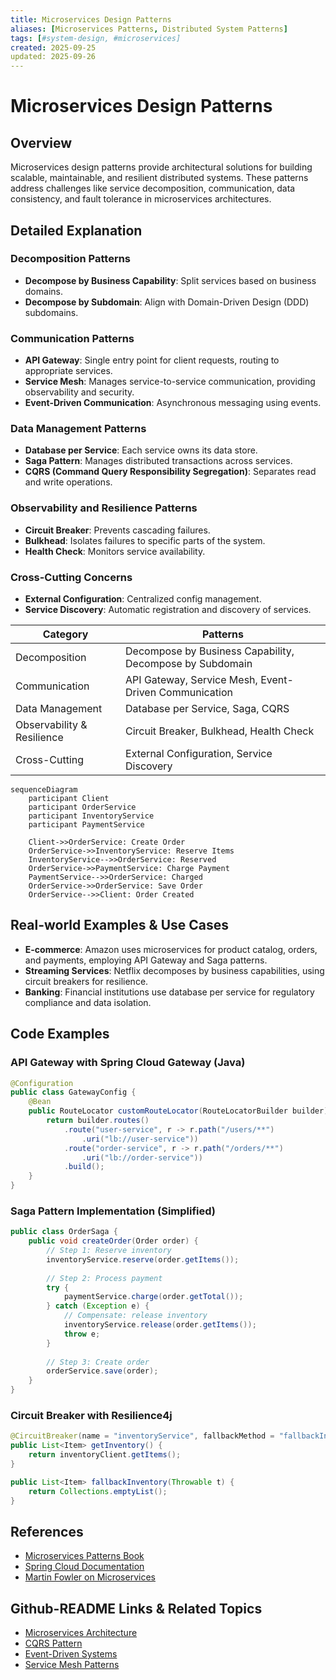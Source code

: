 ```yaml
---
title: Microservices Design Patterns
aliases: [Microservices Patterns, Distributed System Patterns]
tags: [#system-design, #microservices]
created: 2025-09-25
updated: 2025-09-26
---
```


# Microservices Design Patterns

## Overview

Microservices design patterns provide architectural solutions for building scalable, maintainable, and resilient distributed systems. These patterns address challenges like service decomposition, communication, data consistency, and fault tolerance in microservices architectures.

## Detailed Explanation

### Decomposition Patterns

- **Decompose by Business Capability**: Split services based on business domains.
- **Decompose by Subdomain**: Align with Domain-Driven Design (DDD) subdomains.

### Communication Patterns

- **API Gateway**: Single entry point for client requests, routing to appropriate services.
- **Service Mesh**: Manages service-to-service communication, providing observability and security.
- **Event-Driven Communication**: Asynchronous messaging using events.

### Data Management Patterns

- **Database per Service**: Each service owns its data store.
- **Saga Pattern**: Manages distributed transactions across services.
- **CQRS (Command Query Responsibility Segregation)**: Separates read and write operations.

### Observability and Resilience Patterns

- **Circuit Breaker**: Prevents cascading failures.
- **Bulkhead**: Isolates failures to specific parts of the system.
- **Health Check**: Monitors service availability.

### Cross-Cutting Concerns

- **External Configuration**: Centralized config management.
- **Service Discovery**: Automatic registration and discovery of services.

| Category                  | Patterns                                                                 |
|---------------------------|--------------------------------------------------------------------------|
| Decomposition             | Decompose by Business Capability, Decompose by Subdomain                 |
| Communication             | API Gateway, Service Mesh, Event-Driven Communication                    |
| Data Management           | Database per Service, Saga, CQRS                                        |
| Observability & Resilience| Circuit Breaker, Bulkhead, Health Check                                  |
| Cross-Cutting             | External Configuration, Service Discovery                                |

```mermaid
sequenceDiagram
    participant Client
    participant OrderService
    participant InventoryService
    participant PaymentService

    Client->>OrderService: Create Order
    OrderService->>InventoryService: Reserve Items
    InventoryService-->>OrderService: Reserved
    OrderService->>PaymentService: Charge Payment
    PaymentService-->>OrderService: Charged
    OrderService->>OrderService: Save Order
    OrderService-->>Client: Order Created
```

## Real-world Examples & Use Cases

- **E-commerce**: Amazon uses microservices for product catalog, orders, and payments, employing API Gateway and Saga patterns.
- **Streaming Services**: Netflix decomposes by business capabilities, using circuit breakers for resilience.
- **Banking**: Financial institutions use database per service for regulatory compliance and data isolation.

## Code Examples

### API Gateway with Spring Cloud Gateway (Java)

```java
@Configuration
public class GatewayConfig {
    @Bean
    public RouteLocator customRouteLocator(RouteLocatorBuilder builder) {
        return builder.routes()
            .route("user-service", r -> r.path("/users/**")
                .uri("lb://user-service"))
            .route("order-service", r -> r.path("/orders/**")
                .uri("lb://order-service"))
            .build();
    }
}
```

### Saga Pattern Implementation (Simplified)

```java
public class OrderSaga {
    public void createOrder(Order order) {
        // Step 1: Reserve inventory
        inventoryService.reserve(order.getItems());
        
        // Step 2: Process payment
        try {
            paymentService.charge(order.getTotal());
        } catch (Exception e) {
            // Compensate: release inventory
            inventoryService.release(order.getItems());
            throw e;
        }
        
        // Step 3: Create order
        orderService.save(order);
    }
}
```

### Circuit Breaker with Resilience4j

```java
@CircuitBreaker(name = "inventoryService", fallbackMethod = "fallbackInventory")
public List<Item> getInventory() {
    return inventoryClient.getItems();
}

public List<Item> fallbackInventory(Throwable t) {
    return Collections.emptyList();
}
```

## References

- [Microservices Patterns Book](https://microservices.io/patterns/)
- [Spring Cloud Documentation](https://spring.io/projects/spring-cloud)
- [Martin Fowler on Microservices](https://martinfowler.com/articles/microservices.html)

## Github-README Links & Related Topics

- [Microservices Architecture](microservices-architecture/README.md)
- [CQRS Pattern](cqrs-pattern/README.md)
- [Event-Driven Systems](event-driven-systems/README.md)
- [Service Mesh Patterns](service-mesh-patterns/README.md)